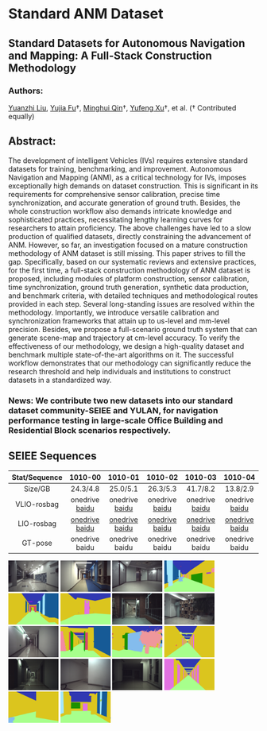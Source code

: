 # Standard ANM Dataset
## Standard Datasets for Autonomous Navigation and Mapping: A Full-Stack Construction Methodology

### Authors: 
[Yuanzhi Liu](https://github.com/lyzrose), [Yujia Fu](https://github.com/yayafu666)†, [Minghui Qin](https://github.com/SJTU-qin)†, [Yufeng Xu](https://github.com/feng15423)†, et al. († Contributed equally)

## Abstract: 
The development of intelligent Vehicles (IVs) requires extensive standard datasets for training, benchmarking, and improvement. Autonomous Navigation and Mapping (ANM), as a critical technology for IVs, imposes exceptionally high demands on dataset construction. This is significant in its requirements for comprehensive sensor calibration, precise time synchronization, and accurate generation of ground truth. Besides, the whole construction workflow also demands intricate knowledge and sophisticated practices, necessitating lengthy learning curves for researchers to attain proficiency. The above challenges have led to a slow production of qualified datasets, directly constraining the advancement of ANM. However, so far, an investigation focused on a mature construction methodology of ANM dataset is still missing. This paper strives to fill the gap. Specifically, based on our systematic reviews and extensive practices, for the first time, a full-stack construction methodology of ANM dataset is proposed, including modules of platform construction, sensor calibration, time synchronization, ground truth generation, synthetic data production, and benchmark criteria, with detailed techniques and methodological routes provided in each step. Several long-standing issues are resolved within the methodology. Importantly, we introduce versatile calibration and synchronization frameworks that attain up to us-level and mm-level precision. Besides, we propose a full-scenario ground truth system that can generate scene-map and trajectory at cm-level accuracy. To verify the effectiveness of our methodology, we design a high-quality dataset and benchmark multiple state-of-the-art algorithms on it. The successful workflow demonstrates that our methodology can significantly reduce the research threshold and help individuals and institutions to construct datasets in a standardized way.

### News: We contribute two new datasets into our standard dataset community-SEIEE and YULAN, for navigation performance testing in large-scale Office Building and Residential Block scenarios respectively.

## SEIEE Sequences

Stat/Sequence|1010-00|1010-01|1010-02|1010-03|1010-04
:--:|:--:|:--:|:--:|:--:|:--:
Size/GB|24.3/4.8|25.0/5.1|26.3/5.3|41.7/8.2|13.8/2.9
VLIO-rosbag|onedrive [baidu](https://pan.baidu.com/s/1SsSHVatM52tmVIb9c2JQCA?pwd=sjtu)|onedrive [baidu](https://pan.baidu.com/s/1e1nvLn6kNRXW_8ZkAF-DUw?pwd=sjtu)|onedrive [baidu](https://pan.baidu.com/s/1LrHyfvJAxyBma82iGaVL7g?pwd=sjtu)|onedrive [baidu](https://pan.baidu.com/s/1NohF3MTXmjfKZNMEn3hVdA?pwd=sjtu)|onedrive [baidu](https://pan.baidu.com/s/1m37eIgWroUVa9jBSDw4NQA?pwd=sjtu)
LIO-rosbag|[onedrive](https://1drv.ms/u/s!AhiXYfoNKvqcgQ_K8PgFz_LvzIiZ?e=PQdgRs) [baidu](https://pan.baidu.com/s/1olc4R9P04dEz8XRQicdWfg?pwd=sjtu)|[onedrive](https://1drv.ms/u/s!AhiXYfoNKvqcgRXMxjKNsiS-zBZ5?e=75pZVv) [baidu](https://pan.baidu.com/s/1dxjVL6SKLWYkGeObFeWyjQ?pwd=sjtu)|[onedrive](https://1drv.ms/u/s!AhiXYfoNKvqcgRd_2k4zpH111fZ8?e=w6xjtp) [baidu](https://pan.baidu.com/s/1rg0p53cHUlwh0HN-hMT70w?pwd=sjtu)|[onedrive](https://1drv.ms/u/s!AhiXYfoNKvqcgRNIbWeKNmQY2WM2?e=5LycAJ) [baidu](https://pan.baidu.com/s/1PIhjam4ld3sIvGiQ6t1bSA?pwd=sjtu)|[onedrive](https://1drv.ms/u/s!AhiXYfoNKvqcgRDbU7qgJKgHbHab?e=94tdSe) [baidu](https://pan.baidu.com/s/1ss1E3gMQeLkF1dYAPgsNEQ?pwd=sjtu)
GT-pose|onedrive baidu|onedrive baidu|onedrive baidu|onedrive baidu|onedrive baidu

<div align="left">
<img src="./pics/photo_pairs/seiee/cam/seiee_rgb_00.jpg" alt="photo" width="20%" />
<img src="./pics/photo_pairs/seiee/cam/seiee_rgb_01.jpg" alt="photo" width="20%" />
<img src="./pics/photo_pairs/seiee/cam/seiee_rgb_02.jpg" alt="photo" width="20%" />
<img src="./pics/photo_pairs/seiee/sem/seiee_sem_00.png" alt="photo" width="20%" />
<img src="./pics/photo_pairs/seiee/sem/seiee_sem_01.png" alt="photo" width="20%" />
<img src="./pics/photo_pairs/seiee/sem/seiee_sem_02.png" alt="photo" width="20%" />
<img src="./pics/photo_pairs/seiee/cam/seiee_rgb_03.jpg" alt="photo" width="20%" />
<img src="./pics/photo_pairs/seiee/cam/seiee_rgb_04.jpg" alt="photo" width="20%" />
<img src="./pics/photo_pairs/seiee/cam/seiee_rgb_05.jpg" alt="photo" width="20%" />
<img src="./pics/photo_pairs/seiee/sem/seiee_sem_03.png" alt="photo" width="20%" />
<img src="./pics/photo_pairs/seiee/sem/seiee_sem_04.png" alt="photo" width="20%" />
<img src="./pics/photo_pairs/seiee/sem/seiee_sem_05.png" alt="photo" width="20%" />
<img src="./pics/photo_pairs/seiee/cam/seiee_rgb_06.jpg" alt="photo" width="20%" />
<img src="./pics/photo_pairs/seiee/cam/seiee_rgb_07.jpg" alt="photo" width="20%" />
<img src="./pics/photo_pairs/seiee/cam/seiee_rgb_08.jpg" alt="photo" width="20%" />
<img src="./pics/photo_pairs/seiee/sem/seiee_sem_06.png" alt="photo" width="20%" />
<img src="./pics/photo_pairs/seiee/sem/seiee_sem_07.png" alt="photo" width="20%" />
<img src="./pics/photo_pairs/seiee/sem/seiee_sem_08.png" alt="photo" width="20%" />
</div>